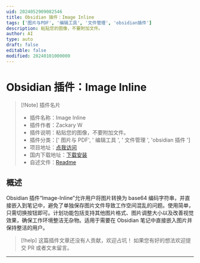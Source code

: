 ```yaml
---
uid: 2024052909082546
title: Obsidian 插件：Image Inline
tags: ['图片与PDF', '编辑工具', '文件管理', 'obsidian插件']
description: 粘贴您的图像，不要附加文件。
author: AI
type: auto
draft: false
editable: false
modified: 20240101000000
---
```


# Obsidian 插件：Image Inline

> [!Note] 插件名片
> - 插件名称：Image Inline
> - 插件作者：Zackary W
> - 插件说明：粘贴您的图像，不要附加文件。
> - 插件分类：[' 图片与 PDF', ' 编辑工具 ', ' 文件管理 ', 'obsidian 插件 ']
> - 项目地址：[点我访问](https://github.com/ZackaryW/obsidian-image-inline)
> - 国内下载地址：[下载安装](https://pkmer.cn/products/plugin/pluginMarket/?image-inline)
> - 自述文件：[Readme](https://ghproxy.net/https://raw.githubusercontent.com/ZackaryW/obsidian-image-inline/master/README.md)

## 概述

Obsidian 插件“Image-Inline”允许用户将图片转换为 base64 编码字符串，并直接嵌入到笔记中，避免了单独保存图片文件导致工作空间混乱的问题。使用简单，只需切换按钮即可。计划功能包括支持其他图片格式、图片调整大小以及改善视觉效果，确保工作环境整洁无杂物。适用于需要在 Obsidian 笔记中直接嵌入图片并保持整洁的用户。

> [!help]
> 这篇插件文章还没有人贡献，欢迎占坑！
> 如果您有好的想法欢迎提交 PR 或者文末留言。

---



